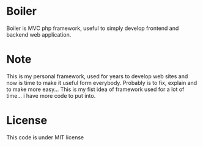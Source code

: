 Boiler
======

Boiler is MVC php framework, useful to simply develop frontend and backend web application.

Note
=======

This is my personal framework, used for years to develop web sites and now is time to make it useful form everybody.
Probably is to fix, explain and to make more easy... 
This is my fist idea of framework used for a lot of time... i have more code to put into.

License
=======

This code is under MIT license

